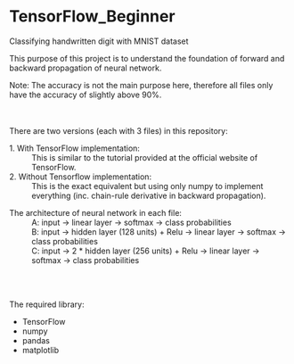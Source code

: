 # TensorFlow_Beginner
Classifying handwritten digit with MNIST dataset

This purpose of this project is to understand the foundation of forward and backward propagation of neural network.

Note: The accuracy is not the main purpose here, therefore all files only have the accuracy of slightly above 90%.

<br><br/>
There are two versions (each with 3 files) in this repository:

<dl>
  <dt> 1. With TensorFlow implementation:</dt>
  <dd> This is similar to the tutorial provided at the official website of TensorFlow.</dd>
  
   <dt> 2. Without Tensorflow implementation:</dt>
  <dd> This is the exact equivalent but using only numpy to implement everything (inc. chain-rule derivative in backward propagation).</dd>
</dl>

<dl>
  <dt> The architecture of neural network in each file:</dt>
  <dd> A: input &rarr; linear layer &rarr; softmax &rarr; class probabilities</dd>
  <dd> B: input &rarr; hidden layer (128 units) + Relu &rarr; linear layer &rarr; softmax &rarr; class probabilities</dd>
  <dd> C: input &rarr; 2 * hidden layer (256 units) + Relu &rarr; linear layer &rarr; softmax &rarr; class probabilities</dd>
</dl>

<br><br/>

The required library:
* TensorFlow
* numpy
* pandas
* matplotlib
